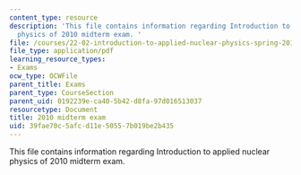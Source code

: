 ```yaml
---
content_type: resource
description: 'This file contains information regarding Introduction to applied nuclear
  physics of 2010 midterm exam. '
file: /courses/22-02-introduction-to-applied-nuclear-physics-spring-2012/39fae70c5afcd11e50557b019be2b435_MIT22_02S12_midterm_2010.pdf
file_type: application/pdf
learning_resource_types:
- Exams
ocw_type: OCWFile
parent_title: Exams
parent_type: CourseSection
parent_uid: 0192239e-ca40-5b42-d8fa-97d016513037
resourcetype: Document
title: 2010 midterm exam
uid: 39fae70c-5afc-d11e-5055-7b019be2b435
---
```

This file contains information regarding Introduction to applied nuclear physics of 2010 midterm exam. 

